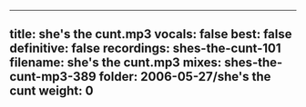 
---
title: she's the cunt.mp3
vocals: false
best: false
definitive: false
recordings: shes-the-cunt-101
filename: she's the cunt.mp3
mixes: shes-the-cunt-mp3-389
folder: 2006-05-27/she's the cunt
weight: 0
---
